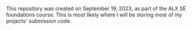 This repository was created on September 19, 2023, as part of the ALX SE foundations course.
This is most likely where I will be storing most of my projects' submission code.
